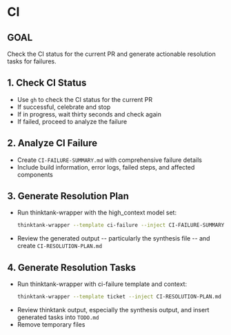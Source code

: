 # CI

## GOAL
Check the CI status for the current PR and generate actionable resolution tasks for failures.

## 1. Check CI Status
- Use `gh` to check the CI status for the current PR
- If successful, celebrate and stop
- If in progress, wait thirty seconds and check again
- If failed, proceed to analyze the failure

## 2. Analyze CI Failure
- Create `CI-FAILURE-SUMMARY.md` with comprehensive failure details
- Include build information, error logs, failed steps, and affected components

## 3. Generate Resolution Plan
- Run thinktank-wrapper with the high_context model set:
  ```bash
  thinktank-wrapper --template ci-failure --inject CI-FAILURE-SUMMARY.md --model-set high_context --include-philosophy --include-glance ./
  ```
- Review the generated output -- particularly the synthesis file -- and create `CI-RESOLUTION-PLAN.md`

## 4. Generate Resolution Tasks
- Run thinktank-wrapper with ci-failure template and context:
  ```bash
  thinktank-wrapper --template ticket --inject CI-RESOLUTION-PLAN.md --model-set all --include-philosophy --include-glance CI-FAILURE-SUMMARY.md
  ```
- Review thinktank output, especially the synthesis output, and insert generated tasks into `TODO.md`
- Remove temporary files

